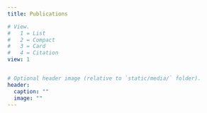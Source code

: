 ```yaml
---
title: Publications

# View.
#   1 = List
#   2 = Compact
#   3 = Card
#   4 = Citation
view: 1


# Optional header image (relative to `static/media/` folder).
header:
  caption: ""
  image: ""
---
```

